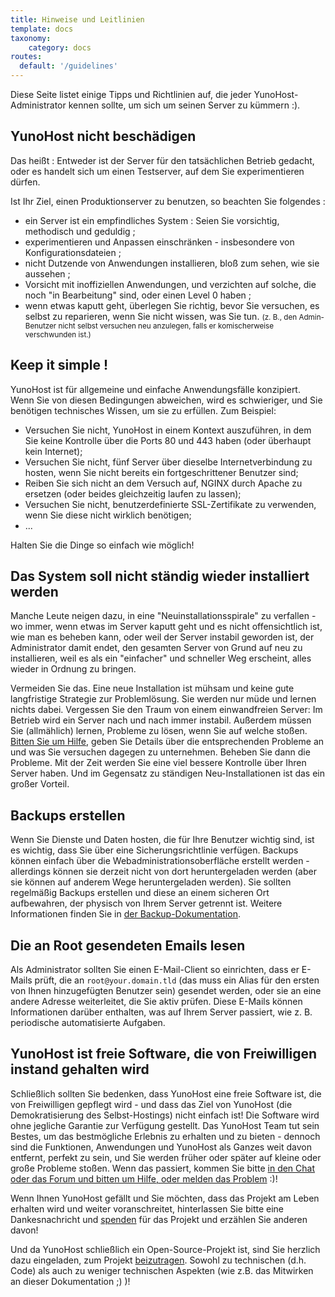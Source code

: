 ```yaml
---
title: Hinweise und Leitlinien
template: docs
taxonomy:
    category: docs
routes:
  default: '/guidelines'
---
```


Diese Seite listet einige Tipps und Richtlinien auf, die jeder YunoHost-Administrator kennen sollte, um sich um seinen Server zu kümmern :).

## YunoHost nicht beschädigen 

Das heißt : Entweder ist der Server für den tatsächlichen Betrieb gedacht, oder es handelt sich um einen Testserver, auf dem Sie experimentieren dürfen.

Ist Ihr Ziel, einen Produktionserver zu benutzen, so beachten Sie folgendes :

- ein Server ist ein empfindliches System : Seien Sie vorsichtig, methodisch und geduldig ;
- experimentieren und Anpassen einschränken - insbesondere von Konfigurationsdateien ;
- nicht Dutzende von Anwendungen installieren, bloß zum sehen, wie sie aussehen ;
- Vorsicht mit inoffiziellen Anwendungen, und verzichten auf solche, die noch "in Bearbeitung" sind, oder einen Level 0 haben ;
- wenn etwas kaputt geht, überlegen Sie richtig, bevor Sie versuchen, es selbst zu reparieren, wenn Sie nicht wissen, was Sie tun. <small>(z. B., den Admin-Benutzer nicht selbst versuchen neu anzulegen, falls er komischerweise verschwunden ist.)</small>

## Keep it simple !

YunoHost ist für allgemeine und einfache Anwendungsfälle konzipiert. Wenn Sie von diesen Bedingungen abweichen, wird es schwieriger, und Sie benötigen technisches Wissen, um sie zu erfüllen. Zum Beispiel:

- Versuchen Sie nicht, YunoHost in einem Kontext auszuführen, in dem Sie keine Kontrolle über die Ports 80 und 443 haben (oder überhaupt kein Internet);
- Versuchen Sie nicht, fünf Server über dieselbe Internetverbindung zu hosten, wenn Sie nicht bereits ein fortgeschrittener Benutzer sind;
- Reiben Sie sich nicht an dem Versuch auf, NGINX durch Apache zu ersetzen (oder beides gleichzeitig laufen zu lassen);
- Versuchen Sie nicht, benutzerdefinierte SSL-Zertifikate zu verwenden, wenn Sie diese nicht wirklich benötigen;
- ...

Halten Sie die Dinge so einfach wie möglich!

## Das System soll nicht ständig wieder installiert werden

Manche Leute neigen dazu, in eine "Neuinstallationsspirale" zu verfallen - wo immer, wenn etwas im Server kaputt geht und es nicht offensichtlich ist, wie man es beheben kann, oder weil der Server instabil geworden ist, der Administrator damit endet, den gesamten Server von Grund auf neu zu installieren, weil es als ein "einfacher" und schneller Weg erscheint, alles wieder in Ordnung zu bringen.

Vermeiden Sie das. Eine neue Installation ist mühsam und keine gute langfristige Strategie zur Problemlösung. Sie werden nur müde und lernen nichts dabei. Vergessen Sie den Traum von einem einwandfreien Server: Im Betrieb wird ein Server nach und nach immer instabil. Außerdem müssen Sie (allmählich) lernen, Probleme zu lösen, wenn Sie auf welche stoßen. [Bitten Sie um Hilfe](/help), geben Sie Details über die entsprechenden Probleme an und was Sie versuchen dagegen zu unternehmen. Beheben Sie dann die Probleme. Mit der Zeit werden Sie eine viel bessere Kontrolle über Ihren Server haben. Und im Gegensatz zu ständigen Neu-Installationen ist das ein großer Vorteil.

## Backups erstellen

Wenn Sie Dienste und Daten hosten, die für Ihre Benutzer wichtig sind, ist es wichtig, dass Sie über eine Sicherungsrichtlinie verfügen. Backups können einfach über die Webadministrationsoberfläche erstellt werden - allerdings können sie derzeit nicht von dort heruntergeladen werden (aber sie können auf anderem Wege heruntergeladen werden). Sie sollten regelmäßig Backups erstellen und diese an einem sicheren Ort aufbewahren, der physisch von Ihrem Server getrennt ist. Weitere Informationen finden Sie in [der Backup-Dokumentation](/backup).

## Die an Root gesendeten Emails lesen

Als Administrator sollten Sie einen E-Mail-Client so einrichten, dass er E-Mails prüft, die an `root@your.domain.tld` (das muss ein Alias für den ersten von Ihnen hinzugefügten Benutzer sein) gesendet werden, oder sie an eine andere Adresse weiterleitet, die Sie aktiv prüfen. Diese E-Mails können Informationen darüber enthalten, was auf Ihrem Server passiert, wie z. B. periodische automatisierte Aufgaben.

## YunoHost ist freie Software, die von Freiwilligen instand gehalten wird

Schließlich sollten Sie bedenken, dass YunoHost eine freie Software ist, die von Freiwilligen gepflegt wird - und dass das Ziel von YunoHost (die Demokratisierung des Selbst-Hostings) nicht einfach ist! Die Software wird ohne jegliche Garantie zur Verfügung gestellt. Das YunoHost Team tut sein Bestes, um das bestmögliche Erlebnis zu erhalten und zu bieten - dennoch sind die Funktionen, Anwendungen und YunoHost als Ganzes weit davon entfernt, perfekt zu sein, und Sie werden früher oder später auf kleine oder große Probleme stoßen. Wenn das passiert, kommen Sie bitte [in den Chat oder das Forum und bitten um Hilfe, oder melden das Problem](/help) :)!

Wenn Ihnen YunoHost gefällt und Sie möchten, dass das Projekt am Leben erhalten wird und weiter voranschreitet, hinterlassen Sie bitte eine Dankesnachricht und [spenden](https://liberapay.com/YunoHost) für das Projekt und erzählen Sie anderen davon!

Und da YunoHost schließlich ein Open-Source-Projekt ist, sind Sie herzlich dazu eingeladen, zum Projekt [beizutragen](/contribute). Sowohl zu technischen (d.h. Code) als auch zu weniger technischen Aspekten (wie z.B. das Mitwirken an dieser Dokumentation ;) )!
